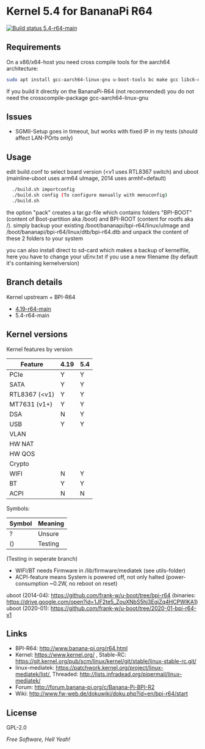 # Kernel 5.4 for BananaPi R64

<a href="https://travis-ci.com/frank-w/BPI-R2-4.14" target="_blank"><img src="https://travis-ci.com/frank-w/BPI-R2-4.14.svg?branch=5.4-r64-main" alt="Build status 5.4-r64-main"></a>

## Requirements

On a x86/x64-host you need cross compile tools for the aarch64 architecture:
```sh
sudo apt install gcc-aarch64-linux-gnu u-boot-tools bc make gcc libc6-dev libncurses5-dev libssl-dev bison flex
```
If you build it directly on the BananaPi-R64 (not recommended) you do not need the crosscompile-package gcc-aarch64-linux-gnu

## Issues

* SGMII-Setup goes in timeout, but works with fixed IP in my tests (should affect LAN-POrts only)

## Usage

edit build.conf to select board version (<v1 uses RTL8367 switch) and uboot (mainline-uboot uses arm64 uImage, 2014 uses armhf=default)

```sh
  ./build.sh importconfig
  ./build.sh config (To configure manually with menuconfig)
  ./build.sh
```
the option "pack" creates a tar.gz-file which contains folders "BPI-BOOT" (content of Boot-partition aka /boot) and BPI-ROOT (content for rootfs aka /). simply backup your existing /boot/bananapi/bpi-r64/linux/uImage and /boot/bananapi/bpi-r64/linux/dtb/bpi-r64.dtb and unpack the content of these 2 folders to your system

you can also install direct to sd-card which makes a backup of kernelfile, here you have to change your uEnv.txt if you use a new filename (by default it's containing kernelversion)

## Branch details

Kernel upstream + BPI-R64
* <a href="https://github.com/frank-w/BPI-R2-4.14/tree/4.19-r64-main">4.19-r64-main</a>
* 5.4-r64-main

## Kernel versions

Kernel features by version

| Feature        | 4.19 | 5.4 |
|----------------| ---  | --- |
| PCIe           |  Y   |  Y  |
| SATA           |  Y   |  Y  |
| RTL8367 (<v1)  |  Y   |  Y  |
| MT7631 (v1+)   |  Y   |  Y  |
| DSA            |  N   |  Y  |
| USB            |  Y   |  Y  |
| VLAN           |      |     |
| HW NAT         |      |     |
| HW QOS         |      |     |
| Crypto         |      |     |
| WIFI           |  N   |  Y  |
| BT             |  Y   |  Y  |
| ACPI           |  N   |  N  |

Symbols:

|Symbol|Meaning|
|------|-------|
|  ?   |Unsure |
|  ()  |Testing|

(Testing in seperate branch)

* WIFI/BT needs Firmware in /lib/firmware/mediatek (see utils-folder)
* ACPI-feature means System is powered off, not only halted (power-consumption ~0.2W, no reboot on reset)

uboot (2014-04): https://github.com/frank-w/u-boot/tree/bpi-r64 (binaries: https://drive.google.com/open?id=1JF2te5_ZouXNbS5hj3EqiZq4HCPWlKA1)
uboot (2020-01): https://github.com/frank-w/u-boot/tree/2020-01-bpi-r64-v1

## Links

* BPI-R64: http://www.banana-pi.org/r64.html
* Kernel: https://www.kernel.org/ , Stable-RC: https://git.kernel.org/pub/scm/linux/kernel/git/stable/linux-stable-rc.git/
* linux-mediatek: https://patchwork.kernel.org/project/linux-mediatek/list/, Threaded: http://lists.infradead.org/pipermail/linux-mediatek/
* Forum: http://forum.banana-pi.org/c/Banana-Pi-BPI-R2
* Wiki: http://www.fw-web.de/dokuwiki/doku.php?id=en/bpi-r64/start

License
----
GPL-2.0

*Free Software, Hell Yeah!*
